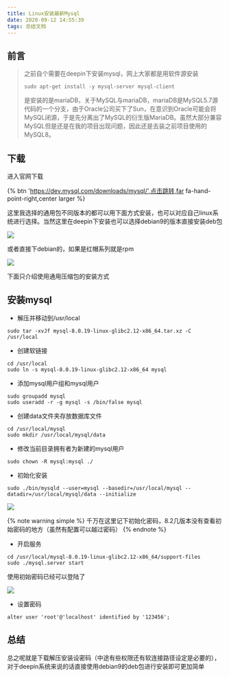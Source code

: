 ```yaml
---
title: Linux安装最新Mysql
date: 2020-09-12 14:55:39
tags: 总结文档
---
```


## 前言 

> 之前自个需要在deepin下安装mysql，网上大家都是用软件源安装
>
> `sudo apt-get install -y mysql-server mysql-client`
>
> 是安装的是mariaDB，关于MySQL与mariaDB，mariaDB是MySQL5.7源代码的一个分支，由于Oracle公司买下了Sun，在意识到Oracle可能会将MySQL闭源，于是先分离出了MySQL的衍生版MariaDB。虽然大部分兼容MySQL但是还是在我的项目出现问题，因此还是去装之前项目使用的MySQL8。



## 下载

进入官网下载

{% btn 'https://dev.mysql.com/downloads/mysql/',点击跳转,far fa-hand-point-right,center larger %}

这里我选择的通用包不同版本的都可以用下面方式安装，也可以对应自己linux系统进行选择。当然这里在deepin下安装也可以选择debian9的版本直接安装deb包

![](https://gitee.com/Jasper-zh/image_host/raw/master/82cb95b4e70442223fb62f3c0d0ac9a0.png)

或者直接下debian的，如果是红帽系列就是rpm

![](https://gitee.com/Jasper-zh/image_host/raw/master/c6b6c862f7c10a7e9030ad9c175b0680.png)

下面只介绍使用通用压缩包的安装方式



## 安装mysql

* 解压并移动到/usr/local

```
sudo tar -xvJf mysql-8.0.19-linux-glibc2.12-x86_64.tar.xz -C /usr/local
```

* 创建软链接

```
cd /usr/local
sudo ln -s mysql-8.0.19-linux-glibc2.12-x86_64 mysql
```

* 添加mysql用户组和mysql用户

```
sudo groupadd mysql
sudo useradd -r -g mysql -s /bin/false mysql
```

* 创建data文件夹存放数据库文件

```
cd /usr/local/mysql
sudo mkdir /usr/local/mysql/data
```

* 修改当前目录拥有者为新建的mysql用户

```
sudo chown -R mysql:mysql ./
```

* 初始化安装

```
sudo ./bin/mysqld --user=mysql --basedir=/usr/local/mysql --datadir=/usr/local/mysql/data --initialize
```

![](https://gitee.com/Jasper-zh/image_host/raw/master/9ca73aa525dbaa37123e3fb91629aac7.png)

{% note warning simple %}
千万在这里记下初始化密码，8.2几版本没有查看初始密码的地方（虽然有配置可以越过密码）
{% endnote %}

* 开启服务

```
cd /usr/local/mysql-8.0.19-linux-glibc2.12-x86_64/support-files 
sudo ./mysql.server start
```

使用初始密码已经可以登陆了

![](https://gitee.com/Jasper-zh/image_host/raw/master/b8ad30123bee4eb4bf545b30fcd73df9.png)

* 设置密码

```mysql
alter user 'root'@'localhost' identified by '123456';
```



## 总结

总之呢就是下载解压安装设密码（中途有些权限还有软连接路径设定是必要的），对于deepin系统来说的话直接使用debian9的deb包进行安装即可更加简单
